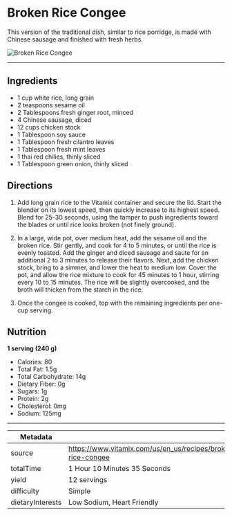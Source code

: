 # Broken Rice Congee

This version of the traditional dish, similar to rice porridge, is made with Chinese sausage and finished with fresh herbs.

![Broken Rice Congee](https://www.vitamix.com/content/dam/vitamix/migration/media/other/images/b/Broken-Rice-Congee-470x449.jpg)

---

## Ingredients

- 1 cup white rice, long grain
- 2 teaspoons sesame oil
- 2 Tablespoons fresh ginger root, minced
- 4 Chinese sausage, diced
- 12 cups chicken stock
- 1 Tablespoon soy sauce
- 1 Tablespoon fresh cilantro leaves
- 1 Tablespoon fresh mint leaves
- 1 thai red chilies, thinly sliced
- 1 Tablespoon green onion, thinly sliced

## Directions

1. Add long grain rice to the Vitamix container and secure the lid. Start the blender on its lowest speed, then quickly increase to its highest speed. Blend for 25-30 seconds, using the tamper to push ingredients toward the blades or until rice looks broken (not finely ground).

2. In a large, wide pot, over medium heat, add the sesame oil and the broken rice. Stir gently, and cook for 4 to 5 minutes, or until the rice is evenly toasted. Add the ginger and diced sausage and saute for an additional 2 to 3 minutes to release their flavors. Next, add the chicken stock, bring to a simmer, and lower the heat to medium low. Cover the pot, and allow the rice mixture to cook for 45 minutes to 1 hour, stirring every 10 to 15 minutes. The rice will be slightly overcooked, and the broth will thicken from the starch in the rice.

3. Once the congee is cooked, top with the remaining ingredients per one-cup serving.

## Nutrition

**1 serving (240 g)**

- Calories: 80
- Total Fat: 1.5g
- Total Carbohydrate: 14g
- Dietary Fiber: 0g
- Sugars: 1g
- Protein: 2g
- Cholesterol: 0mg
- Sodium: 125mg

---

| Metadata |  |
| --- | --- |
| source | https://www.vitamix.com/us/en_us/recipes/broken-rice-congee |
| totalTime | 1 Hour 10 Minutes 35 Seconds |
| yield | 12 servings |
| difficulty | Simple |
| dietaryInterests | Low Sodium, Heart Friendly |

